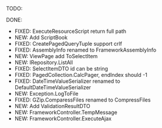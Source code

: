 TODO:

DONE:
* FIXED: ExecuteResourceScript return full path
* NEW: Add ScriptBook
* FIXED: CreatePagedQueryTuple support crlf
* FIXED: AssemblyInfo renamed to FrameworkAssemblyInfo
* NEW: ViewPage add ToSelectItem
* NEW: IRepository<T>.ListAll
* FIXED: SelectItemDTO id can be string
* FIXED: PagedCollection.CalcPager, endIndex should -1
* FIXED: DateTimeValueSerializer renamed to DefaultDateTimeValueSerializer
* NEW: Exception.LogToFile
* FIXED: GZip.ComparessFiles renamed to CompressFiles
* NEW: Add ValidationResultDTO
* NEW: FrameworkController.TempMessage
* NEW: FrameworkController.ExecuteAjax
